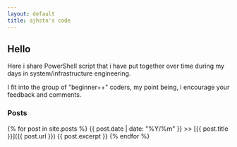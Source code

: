 ```yaml
---
layout: default
title: ajhstn's code
---
```


## Hello
Here i share PowerShell script that i have put together over time during my days in system/infrastructure engineering.

I fit into the group of "beginner++" coders, my point being, i encourage your feedback and comments.

### Posts
{% for post in site.posts %}
{{ post.date | date: "%Y/%m" }} >> [{{ post.title }}]({{ post.url }})
{{ post.excerpt }}
{% endfor %}